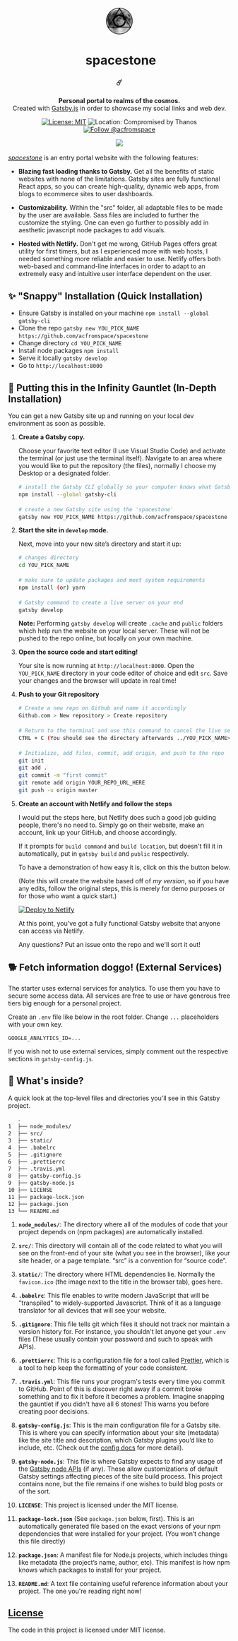 <!-- HEADING -->

<p align="center">
  <img src="./src/images/avatarmoon.png" width="60">
</p>
<h1 align="center">️
  spacestone
</h1>

<!-- DESCRIPTION -->

<h3 align="center">
  <span role="img" aria-label="Comet">☄️</span>
</h3>
<p align="center">
  <strong>Personal portal to realms of the cosmos.</strong><br>
  Created with <a href="https://www.gatsbyjs.org/" target="_blank">Gatsby.js</a> in order to showcase my social links and web dev.
</p>

<!-- INFORMATION (Shields:IO) -->

<p align="center">
    <a href="https://github.com/acfromspace/spacestone/blob/master/LICENSE">
        <img src="https://img.shields.io/github/license/mashape/apistatus.svg"
            alt="License: MIT"></a>
    <img src="https://img.shields.io/badge/location-compromised%20by%20Thanos-red.svg"
            alt="Location: Compromised by Thanos">
    <a href="https://twitter.com/intent/follow?screen_name=acfromspace">
        <img src="https://img.shields.io/twitter/follow/acfromspace.svg?style=social&logo=twitter"
            alt="Follow @acfromspace"></a>
</p>

<!-- FEATURES (Gif goes right below) -->

<p align="center">
  <img src="./static/demo.gif">
</p>

[*spacestone*](https://spacestone.netlify.com) is an entry portal website with the following features:

- **Blazing fast loading thanks to Gatsby.** Get all the benefits of static websites with none of the limitations. Gatsby sites are fully functional React apps, so you can create high-quality, dynamic web apps, from blogs to ecommerce sites to user dashboards.

- **Customizability.** Within the "src" folder, all adaptable files to be made by the user are available. Sass files are included to further the customize the styling. One can even go further to possibly add in aesthetic javascript node packages to add visuals.

- **Hosted with Netlify.** Don't get me wrong, GitHub Pages offers great utility for first timers, but as I experienced more with web hosts, I needed something more reliable and easier to use. Netlify offers both web-based and command-line interfaces in order to adapt to an extremely easy and intuitive user interface dependent on the user.

<!-- QUICK INSTALLATION -->

## <span role="img" aria-label="Sparkles">✨</span> "Snappy" Installation (Quick Installation)

- Ensure Gatsby is installed on your machine `npm install --global gatsby-cli`
- Clone the repo `gatsby new YOU_PICK_NAME https://github.com/acfromspace/spacestone`
- Change directory `cd YOU_PICK_NAME`
- Install node packages `npm install`
- Serve it locally `gatsby develop`
- Go to `http://localhost:8000`

<!-- IN-DEPTH INSTALLATION -->

## <span role="img" aria-label="Rocket">🚀</span> Putting this in the Infinity Gauntlet (In-Depth Installation)

You can get a new Gatsby site up and running on your local dev environment as soon as possible.

1.  **Create a Gatsby copy.**

    <!-- ```sh means shell code syntax -->

    Choose your favorite text editor (I use Visual Studio Code) and activate the terminal (or just use the terminal itself). Navigate to an area where you would like to put the repository (the files), normally I choose my Desktop or a designated folder.

    ```sh
    # install the Gatsby CLI globally so your computer knows what Gatsby is
    npm install --global gatsby-cli

    # create a new Gatsby site using the 'spacestone'
    gatsby new YOU_PICK_NAME https://github.com/acfromspace/spacestone
    ```

2.  **Start the site in `develop` mode.**

    Next, move into your new site’s directory and start it up:

    ```sh
    # changes directory
    cd YOU_PICK_NAME

    # make sure to update packages and meet system requirements
    npm install (or) yarn

    # Gatsby command to create a live server on your end
    gatsby develop
    ```
    
    **Note:** Performing `gatsby develop` will create `.cache` and `public` folders which help run the website on your local server. These will not be pushed to the repo online, but locally on your own machine.

3.  **Open the source code and start editing!**

    Your site is now running at `http://localhost:8000`. Open the `YOU_PICK_NAME` directory in your code editor of choice and edit `src`. Save your changes and the browser will update in real time!

4.  **Push to your Git repository**

    ```sh
    # Create a new repo on Github and name it accordingly
    Github.com > New repository > Create repository

    # Return to the terminal and use this command to cancel the live server
    CTRL + C (You should see the directory afterwards ../YOU_PICK_NAME>)

    # Initialize, add files, commit, add origin, and push to the repo
    git init
    git add .
    git commit -m "first commit"
    git remote add origin YOUR_REPO_URL_HERE
    git push -u origin master
    ```

5.  **Create an account with Netlify and follow the steps**

    I would put the steps here, but Netlify does such a good job guiding people, there's no need to. Simply go on their website, make an account, link up your GitHub, and choose accordingly.
    
    If it prompts for `build command` and `build location`, but doesn't fill it in automatically, put in `gatsby build` and `public` respectively.

    To have a demonstration of how easy it is, click on this the button below. 
    
    (Note this will create the website based off of *my version*, so if you have any edits, follow the original steps, this is merely for demo purposes or for those who want a quick start.)

    <!-- NETLIFY BUTTON -->
    [![Deploy to Netlify](https://www.netlify.com/img/deploy/button.svg)](https://app.netlify.com/start/deploy?repository=https://github.com/acfromspace/spacestone)

    At this point, you’ve got a fully functional Gatsby website that anyone can access via Netlify. 

    Any questions? Put an issue onto the repo and we'll sort it out!

<!-- EXTERNAL SERVICES -->

## <span role="img" aria-label="Doggo">🐕</span> Fetch information doggo! (External Services)

The starter uses external services for analytics. To use them you have to secure some access data. All services are free to use or have generous free tiers big enough for a personal project.

Create an `.env` file like below in the root folder. Change `...` placeholders with your own key.

```text
GOOGLE_ANALYTICS_ID=...
```

If you wish not to use external services, simply comment out the respective sections in `gatsby-config.js`.

<!-- WHAT'S INSIDE? -->

## <span role="img" aria-label="Thinking Face">🤔</span> What's inside?

A quick look at the top-level files and directories you'll see in this Gatsby project.

       .
    1  ├── node_modules/
    2  ├── src/
    3  ├── static/
    4  ├── .babelrc
    5  ├── .gitignore
    6  ├── .prettierrc
    7  ├── .travis.yml
    8  ├── gatsby-config.js
    9  ├── gatsby-node.js
    10 ├── LICENSE
    11 ├── package-lock.json
    12 ├── package.json
    13 └── README.md

  1.  **`node_modules/`**: The directory where all of the modules of  code that your project depends on (npm packages) are automatically installed.  
  
  2.  **`src/`**: This directory will contain all of the code related to what you will see on the front-end of your site (what you see in the browser), like your site header, or a page template. “src” is a convention for “source code”.

  3. **`static/`**: The directory where HTML dependencies lie. Normally the `favicon.ico` (the image next to the title in the browser tab), goes here.

  4.  **`.babelrc`**: This file enables to write modern JavaScript that will be "transpiled" to widely-supported Javascript. Think of it as a language translator for all devices that will see your website.
  
  5.  **`.gitignore`**: This file tells git which files it should not track nor maintain a version history for. For instance, you shouldn't let anyone get your `.env` files (These usually contain your password and such to speak with APIs).
  
  6.  **`.prettierrc`**: This is a configuration file for a tool called [Prettier](https://prettier.io/), which is a tool to help keep the formatting of your code consistent.
  
  7.  **`.travis.yml`**: This file runs your program's tests every time you commit to GitHub. Point of this is discover right away if a commit broke something and to fix it before it becomes a problem. Imagine snapping the gauntlet if you didn't have all 6 stones! This warns you before creating poor decisions.
  
  8.  **`gatsby-config.js`**: This is the main configuration file for a Gatsby site. This is where you can specify information about your site (metadata) like the site title and description, which Gatsby plugins you’d like to include, etc. (Check out the [config docs](https://next.gatsbyjs.org/docs/gatsby-config/) for more detail).
  
  9.  **`gatsby-node.js`**: This file is where Gatsby expects to find any usage of the [Gatsby node APIs](https://next.gatsbyjs.org/docs/node-apis/) (if any). These allow customizations of default Gatsby settings affecting pieces of the site build process. This project contains none, but the file remains if one wishes to build blog posts or of the sort.
  
  10.  **`LICENSE`**: This project is licensed under the MIT license.
  
  11.  **`package-lock.json`** (See `package.json` below, first). This is an automatically generated file based on the exact versions of your npm dependencies that were installed for your project. (You won’t change this file directly)
  
  12.  **`package.json`**: A manifest file for Node.js projects, which includes things like metadata (the project’s name, author, etc). This manifest is how npm knows which packages to install for your project.
  
  13.  **`README.md`**: A text file containing useful reference information about your project. The one you're reading right now!

<!-- LICENSE -->

## [License](LICENSE)

The code in this project is licensed under MIT license.
